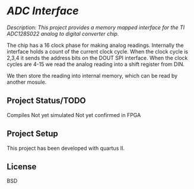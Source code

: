 # _ADC Interface_

_Description: This project provides a memory mapped interface for the TI 
ADC128S022 analog to digital converter chip._ 

The chip has a 16 clock phase for making analog readings. Internally the
interface holds a count of the current clock cycle.  When the clock cycle is
2,3,4 it sends the address bits on the DOUT SPI interface.  When the clock cycles 
are 4-15 we read the analog reading into a shift register from DIN. 

We then store the reading into internal memory, which can be read by another 
mosule. 

## Project Status/TODO
Compiles
Not yet simulated
Not yet confirmed in FPGA

## Project Setup
This project has been developed with quartus II. 

## License
BSD
